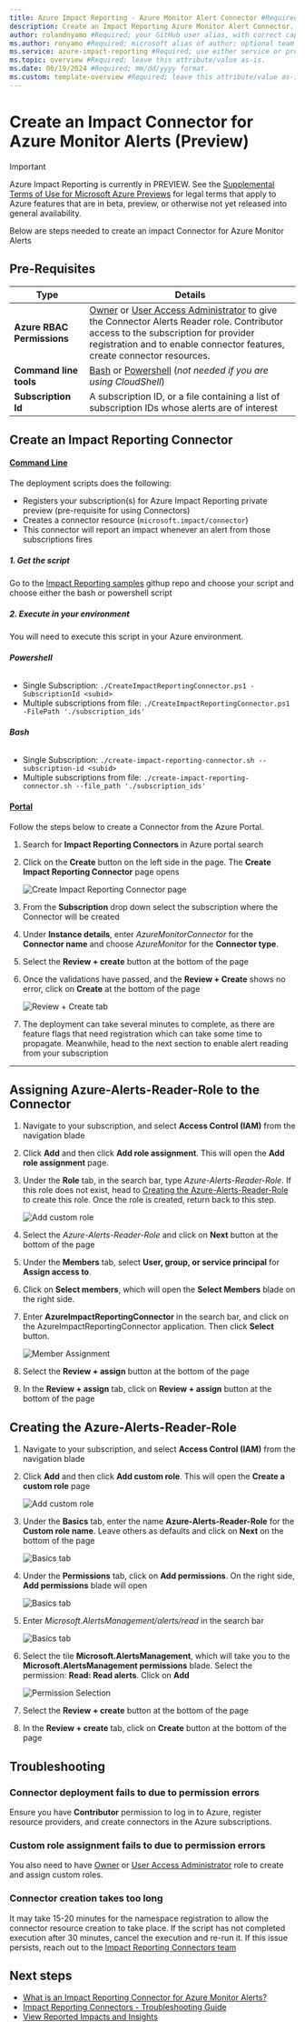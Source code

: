 ```yaml
---
title: Azure Impact Reporting - Azure Monitor Alert Connector #Required; page title is displayed in search results. Include the brand.
description: Create an Impact Reporting Azure Monitor Alert Connector. #Required; article description that is displayed in search results. 
author: rolandnyamo #Required; your GitHub user alias, with correct capitalization.
ms.author: ronyamo #Required; microsoft alias of author; optional team alias.
ms.service: azure-impact-reporting #Required; use either service or product per approved list. 
ms.topic: overview #Required; leave this attribute/value as-is.
ms.date: 06/19/2024 #Required; mm/dd/yyyy format.
ms.custom: template-overview #Required; leave this attribute/value as-is.
---
```


# Create an Impact Connector for Azure Monitor Alerts (Preview)
> [!IMPORTANT]
> Azure Impact Reporting is currently in PREVIEW. See the [Supplemental Terms of Use for Microsoft Azure Previews](https://azure.microsoft.com/support/legal/preview-supplemental-terms/) for legal terms that apply to Azure features that are in beta, preview, or otherwise not yet released into general availability.

Below are steps needed to create an impact Connector for Azure Monitor Alerts

## Pre-Requisites
| Type     | Details      |
| ------------- | ------------- |
| **Azure RBAC Permissions** | [Owner](https://learn.microsoft.com/en-us/azure/role-based-access-control/built-in-roles#owner) or [User Access Administrator](https://learn.microsoft.com/en-us/azure/role-based-access-control/built-in-roles#user-access-administrator) to give the Connector Alerts Reader role. Contributor access to the subscription for provider registration and to enable connector features, create connector resources. |
| **Command line tools** | [Bash](https://learn.microsoft.com/en-us/cli/azure/install-azure-cli) or [Powershell](https://learn.microsoft.com/en-us/powershell/azure/install-azure-powershell?view=azps-12.0.0) (*not needed if you are using CloudShell*)|
| **Subscription Id**| A subscription ID, or a file containing a list of subscription IDs  whose alerts are of interest|

## Create an Impact Reporting Connector
#### [Command Line](#tab/cli/)

The deployment scripts does the following:
* Registers your subscription(s) for Azure Impact Reporting private preview (pre-requisite for using Connectors)
* Creates a connector resource (`microsoft.impact/connector`)
* This connector will report an impact whenever an alert from those subscriptions fires

##### 1. **Get the script**
Go to the [Impact Reporting samples](https://github.com/Azure/impact-reporting-samples/tree/main/Onboarding/Connector/Scripts) githup repo and choose your script and choose either the bash or powershell script
##### 2. **Execute in your environment**
You will need to execute this script in your Azure environment.

###### **Powershell**
* Single Subscription: `./CreateImpactReportingConnector.ps1 -SubscriptionId <subid>`
* Multiple subscriptions from file: `./CreateImpactReportingConnector.ps1 -FilePath './subscription_ids'`

###### **Bash**
* Single Subscription: `./create-impact-reporting-connector.sh --subscription-id <subid>`
* Multiple subscriptions from file: `./create-impact-reporting-connector.sh --file_path './subscription_ids'`

#### [Portal](#tab/portal/)
Follow the steps below to create a Connector from the Azure Portal.

1. Search for **Impact Reporting Connectors** in Azure portal search
2. Click on the **Create** button on the left side in the page. The **Create Impact Reporting Connector** page opens

    ![Create Impact Reporting Connector page](images/create-connector.png)

3. From the **Subscription** drop down select the subscription where the Connector will be created
4. Under **Instance details**, enter *AzureMonitorConnector* for the **Connector name** and choose *AzureMonitor* for the **Connector type**.
5. Select the **Review + create** button at the bottom of the page
6. Once the validations have passed, and the **Review + Create** shows no error, click on **Create** at the bottom of the page

   ![Review + Create tab](images/review-and-create-tab.png) 

7. The deployment can take several minutes to complete, as there are feature flags that need registration which can take some time to propagate. Meanwhile, head to the next section to enable alert reading from your subscription

---

## Assigning Azure-Alerts-Reader-Role to the Connector

1. Navigate to your subscription, and select **Access Control (IAM)** from the navigation blade
2. Click **Add** and then click **Add role assignment**. This will open the **Add role assignment** page. 
3. Under the **Role** tab, in the search bar, type *Azure-Alerts-Reader-Role*. If this role does not exist, head to [Creating the Azure-Alerts-Reader-Role](#creating-the-azure-alerts-reader-role) to create this role. Once the role is created, return back to this step.

    ![Add custom role](images/Role%20Selection.png)

4. Select the *Azure-Alerts-Reader-Role* and click on **Next** button at the bottom of the page
5. Under the **Members** tab, select **User, group, or service principal** for **Assign access to**.
6. Click on **Select members**, which will open the **Select Members** blade on the right side.
7. Enter **AzureImpactReportingConnector** in the search bar, and click on the AzureImpactReportingConnector application. Then click **Select** button.

    ![Member Assignment](images/Member%20Selection.png)

8. Select the **Review + assign** button at the bottom of the page
9. In the **Review + assign** tab, click on **Review + assign** button at the bottom of the page

## Creating the Azure-Alerts-Reader-Role
1. Navigate to your subscription, and select **Access Control (IAM)** from the navigation blade
2. Click **Add** and then click **Add custom role**. This will open the **Create a custom role** page

    ![Add custom role](images/Add%20Custom%20Role.png)

3. Under the **Basics** tab, enter the name **Azure-Alerts-Reader-Role** for the **Custom role name**. Leave others as defaults and click on **Next** on the bottom of the page

    ![Basics tab](images/Basics%20Tab.png)

4. Under the **Permissions** tab, click on **Add permissions**. On the right side, **Add permissions** blade will open

    ![Basics tab](images/Permissions%20Tab.png)

5. Enter *Microsoft.AlertsManagement/alerts/read* in the search bar

    ![Basics tab](images/Add%20Permissions.png)

6. Select the tile **Microsoft.AlertsManagement**, which will take you to the **Microsoft.AlertsManagement permissions** blade. Select the permission: **Read: Read alerts**. Click on **Add**

    ![Permission Selection](images/Permission%20Selection.png)

7. Select the **Review + create** button at the bottom of the page
8. In the **Review + create** tab, click on **Create** button at the bottom of the page

## Troubleshooting

### Connector deployment fails to due to permission errors

Ensure you have **Contributor** permission to log in to Azure, register resource providers, and create connectors in the Azure subscriptions.

### Custom role assignment fails to due to permission errors

You also need to have [Owner](https://learn.microsoft.com/en-us/azure/role-based-access-control/built-in-roles#owner) or [User Access Administrator](https://learn.microsoft.com/en-us/azure/role-based-access-control/built-in-roles#user-access-administrator) role to create and assign custom roles.

### Connector creation takes too long

It may take 15-20 minutes for the namespace registration to allow the connector resource creation to take place. 
If the script has not completed execution after 30 minutes, cancel the execution and re-run it. If this issue persists, reach out to the [Impact Reporting Connectors team](mailto:impactrp-preview@microsoft.com)

## Next steps
* [What is an Impact Reporting Connector for Azure Monitor Alerts?](AzMonConnector.md)
* [Impact Reporting Connectors - Troubleshooting Guide](TSGConnectors.md)
* [View Reported Impacts and Insights](ViewImpactInsights.md)
